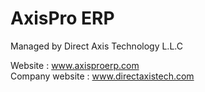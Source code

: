AxisPro ERP
===================

Managed by Direct Axis Technology L.L.C 

Website : www.axisproerp.com                                                 
Company website : www.directaxistech.com





